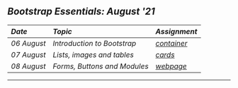 ## _Bootstrap Essentials: August '21_ 
| _Date_ | _Topic_ | _Assignment_ |
| :----- | :------- | :-------- |
| _06 August_ |  _Introduction to Bootstrap_ | [_container_](Day%20%231) |
| _07 August_ |  _Lists, images and tables_ | [_cards_](Day%20%232) |
| _08 August_ |  _Forms, Buttons and Modules_ | [_webpage_](Day%20%233) |
---
